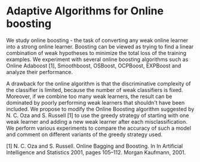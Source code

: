 # Adaptive Algorithms for Online boosting


We study online boosting - the task of converting any weak online learner into a strong online learner. Boosting can be viewed as trying to find a linear combination of weak hypotheses to minimize the total loss of the training examples. We experiment with several online boosting algorithms such as Online Adaboost [1], Smoothboost, OSBoost, OCPBoost, EXPBoost and analyze their performance.

A drawback for the online algorithm is that the discriminative complexity of the classifier is limited, because the number of weak classifiers is fixed. Moreover, if we combine too many weak learners, the result can be dominated by poorly performing weak learners that shouldn't have been included. We propose to modify the Online Boosting algorithm suggested by N. C. Oza and S. Russell [1] to use the greedy strategy of starting with one weak learner and adding a new weak learner after each misclassification. We perform various experiments to compare the accuracy of such a model and comment on different variants of the greedy strategy used.

[1] N. C. Oza and S. Russell. Online Bagging and Boosting. In In Artificial Intelligence and Statistics 2001, pages 105–112. Morgan Kaufmann, 2001.
